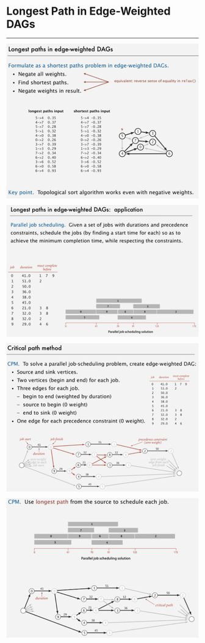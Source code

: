 # Longest Path in Edge-Weighted DAGs

---

![image](media/Longest-Path-in-Edge-Weighted-DAGs-image1.png)

![image](media/Longest-Path-in-Edge-Weighted-DAGs-image2.png)

![image](media/Longest-Path-in-Edge-Weighted-DAGs-image3.png)

![image](media/Longest-Path-in-Edge-Weighted-DAGs-image4.png)
